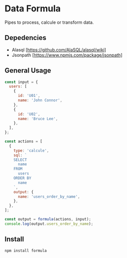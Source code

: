# Data Formula

Pipes to process, calcule or transform data.

## Depedencies

- Alasql [https://github.com/AlaSQL/alasql/wiki]
- Jsonpath [https://www.npmjs.com/package/jsonpath]

## General Usage

```js
const input = {
  users: [
    {
      id: 'U01',
      name: 'John Connor',
    },
    {
      id: 'U02',
      name: 'Bruce Lee',
    },
  ],
};

const actions = [
  {
    type: 'calcule',
    sql: `
    SELECT 
      name
    FROM
      users
    ORDER BY
      name
    `,
    output: {
      name: 'users_order_by_name',
    },
  },
];

const output = formula(actions, input);
console.log(output.users_order_by_name);
```

## Install

```bash
npm install formula
```
